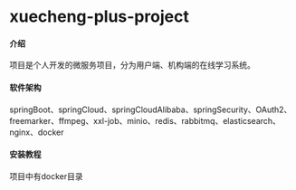 # xuecheng-plus-project

#### 介绍
项目是个人开发的微服务项目，分为用户端、机构端的在线学习系统。

#### 软件架构
springBoot、springCloud、springCloudAlibaba、springSecurity、OAuth2、freemarker、ffmpeg、xxl-job、minio、redis、rabbitmq、elasticsearch、nginx、docker


#### 安装教程
项目中有docker目录
